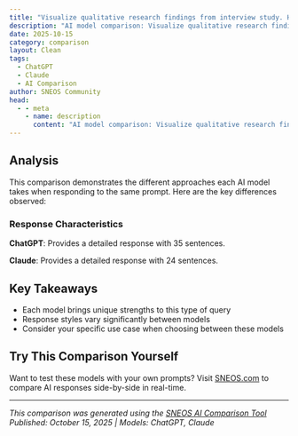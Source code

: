 ```yaml
---
title: "Visualize qualitative research findings from interview study. Help me: 1) Create thematic map showing relationships between themes, 2) Design participant quote visualization, 3) Create word cloud from transcript data, 4) Visualize coding process and hierarchy, 5) Design concept map linking themes to theory, 6) Create visual abstract for conference presentation, 7) Ensure ethical representation of participants"
description: "AI model comparison: Visualize qualitative research findings from interview study. Help me: 1) Create thematic map showin..."
date: 2025-10-15
category: comparison
layout: Clean
tags:
  - ChatGPT
  - Claude
  - AI Comparison
author: SNEOS Community
head:
  - - meta
    - name: description
      content: "AI model comparison: Visualize qualitative research findings from interview study. Help me: 1) Create thematic map showing relationships betw..."
---
```


<ChatComparison
  title="Visualize qualitative research findings from interview study. Help me: 1) Create thematic map showing relationships between themes, 2) Design participant quote visualization, 3) Create word cloud from transcript data, 4) Visualize coding process and hierarchy, 5) Design concept map linking themes to theory, 6) Create visual abstract for conference presentation, 7) Ensure ethical representation of participants"
  prompt="Visualize qualitative research findings from interview study. Help me: 1) Create thematic map showing relationships between themes, 2) Design participant quote visualization, 3) Create word cloud from transcript data, 4) Visualize coding process and hierarchy, 5) Design concept map linking themes to theory, 6) Create visual abstract for conference presentation, 7) Ensure ethical representation of participants"
  :responses='{"ChatGPT": "Visualizing qualitative research findings effectively requires attention to detail and clarity, ensuring that the insights gleaned from interviews are presented in a way that resonates with the audience. Here\u2019s how you can tackle each of your visualization goals:\n\n### 1) Thematic Map\n**Steps to Create a Thematic Map:**\n- Identify key themes and subthemes from your interview data.\n- Draw a central node for your main theme.\n- Create branches for subthemes that illustrate relationships, showing how subthemes relate back to the main theme or to each other.\n- Use different colors to represent different categories or levels of themes.\n- Example layout:\n  - Center: \u0022Participant Experiences\u0022\n    - Branch 1: \u0022Challenge\u0022\n        - Sub-branch: \u0022Access to Resources\u0022\n        - Sub-branch: \u0022Mental Health Struggles\u0022\n    - Branch 2: \u0022Support\u0022\n        - Sub-branch: \u0022Peer Connections\u0022\n        - Sub-branch: \u0022Community Resources\u0022\n\n### 2) Participant Quote Visualization\n**Steps to Design Quotation Visuals:**\n- Collect powerful quotes that illustrate each theme.\n- Use a format like a \u201Cquote cloud\u201D where quotes are visually represented in boxes, bubbles, or as callout text.\n- Group quotes under each theme with a short description of the theme.\n- You could use icons or images beside each quote to add visual appeal.\n- Ensure attribution is anonymized (e.g., \u0022Participant A, Interview 1\u0022).\n\n### 3) Word Cloud\n**Steps to Create a Word Cloud:**\n- Use a text analysis tool (like WordClouds.com or Tagxedo) to analyze your interview transcripts.\n- Remove common stop words (like \u0022the,\u0022 \u0022and,\u0022 etc.) to highlight significant terms.\n- Generate a word cloud with the size of words representing their frequency in the interviews.\n- Choose a color scheme that fits your overall presentation theme.\n\n### 4) Visualizing the Coding Process and Hierarchy\n**Steps to Create a Coding Hierarchy:**\n- Create a flowchart or hierarchical tree diagram showing how you coded your data.\n- Start with broad themes at the top.\n- Break those down into categories and sub-categories below them.\n- Use different colors or shapes to denote different coding levels or categories.\n\n### 5) Concept Map Linking Themes to Theory\n**Steps to Create a Concept Map:**\n- Start with your core theoretical framework in the center.\n- Branch out to each theme you\u2019ve identified, linking them back to the theory.\n- Use arrows or lines to show relationships, feedback loops, or connections between themes and theoretical concepts.\n- Example connections: \u0022Social Support\u0022 \u2794 \u0022Resilience Theory,\u0022 \u0022Mental Health\u0022 \u2794 \u0022Participatory Theory.\u0022\n\n### 6) Visual Abstract for Conference Presentation\n**Steps to Design a Visual Abstract:**\n- Include sections for Background, Methods, Findings (themes), and Conclusion.\n- Use visuals that summarize key points, like icons representing each section.\n- Keep text minimal and use bullet points or short phrases for clarity.\n- Visual appeal is crucial; choose a clean layout with matching colors and typography.\n\n### 7) Ensure Ethical Representation of Participants\n**Best Practices:**\n- Anonymize data: Use pseudonyms or participant numbers.\n- Seek participant permission for quotes or visuals used in your presentation.\n- Be transparent about the context of quotes or stories you share.\n- Avoid any visuals that could risk revealing participants\u0027 identities or sensitive details.\n\nWith these structured approaches, you should be well-equipped to visualize your qualitative research findings effectively and ethically, ensuring clarity and engagement for your audience.", "Claude": "# Visualizing Qualitative Research Findings\n\nI\u0027ll help you create compelling, ethical visualizations for your interview study. Here\u0027s a comprehensive guide:\n\n## 1. Thematic Map Showing Theme Relationships\n\n### Design Approach:\n\u0060\u0060\u0060\nHIERARCHICAL THEMATIC MAP\n\n\u250C\u2500\u2500\u2500\u2500\u2500\u2500\u2500\u2500\u2500\u2500\u2500\u2500\u2500\u2500\u2500\u2500\u2500\u2500\u2500\u2500\u2500\u2500\u2500\u2500\u2500\u2500\u2500\u2500\u2500\u2500\u2500\u2500\u2500\u2500\u2500\u2500\u2500\u2500\u2500\u2500\u2500\u2510\n\u2502     OVERARCHING/GLOBAL THEME            \u2502\n\u2502    \u0022Main Research Finding\u0022              \u2502\n\u2514\u2500\u2500\u2500\u2500\u2500\u2500\u2500\u2500\u2500\u2500\u2500\u2500\u2500\u2500\u2500\u2500\u2500\u252C\u2500\u2500\u2500\u2500\u2500\u2500\u2500\u2500\u2500\u2500\u2500\u2500\u2500\u2500\u2500\u2500\u2500\u2500\u2500\u2500\u2500\u2500\u2500\u2518\n                  \u2502\n         \u250C\u2500\u2500\u2500\u2500\u2500\u2500\u2500\u2500\u2534\u2500\u2500\u2500\u2500\u2500\u2500\u2500\u2500\u2510\n         \u2502                 \u2502\n    \u250C\u2500\u2500\u2500\u2500\u25BC\u2500\u2500\u2500\u2500\u2500\u2510     \u250C\u2500\u2500\u2500\u2500\u25BC\u2500\u2500\u2500\u2500\u2500\u2510\n    \u2502ORGANIZING\u2502     \u2502ORGANIZING\u2502\n    \u2502 THEME 1  \u2502     \u2502 THEME 2  \u2502\n    \u2514\u2500\u2500\u2500\u2500\u252C\u2500\u2500\u2500\u2500\u2500\u2518     \u2514\u2500\u2500\u2500\u2500\u252C\u2500\u2500\u2500\u2500\u2500\u2518\n         \u2502                \u2502\n    \u250C\u2500\u2500\u2500\u2500\u2534\u2500\u2500\u2500\u2510       \u250C\u2500\u2500\u2500\u2500\u2534\u2500\u2500\u2500\u2510\n    \u25BC        \u25BC       \u25BC        \u25BC\n  [Basic] [Basic]  [Basic] [Basic]\n  [Theme] [Theme]  [Theme] [Theme]\n\u0060\u0060\u0060\n\n### Visual Elements:\n- **Circles/nodes**: Different sizes show theme prominence\n- **Connecting lines**: Thickness indicates strength of relationship\n- **Color coding**: Theme categories or dimensions\n- **Dotted lines**: Tentative or emerging connections\n\n### Tools:\n- **Miro/Mural**: Collaborative, flexible\n- **Draw.io**: Free, professional\n- **NVivo/ATLAS.ti**: Built-in mapping features\n- **Figma**: Beautiful custom designs\n\n## 2. Participant Quote Visualization\n\n### Option A: Quote Constellation\n\u0060\u0060\u0060\nVisual layout showing quotes radiating from central theme:\n\n              \u0022Quote 3\u0022 (P7)\n                    \u2502\n    \u0022Quote 1\u0022\u2500\u2500\u2500[THEME]\u2500\u2500\u2500\u0022Quote 4\u0022\n       (P3)         \u2502        (P12)\n                    \u2502\n              \u0022Quote 2\u0022 (P5)\n\u0060\u0060\u0060\n\n### Option B: Quote Comparison Matrix\n\n| Theme | Supporting Quotes | Contrasting Perspectives |\n|-------|------------------|-------------------------|\n| **Theme 1** | \u0022Quote...\u0022 (P3, F, 45) | \u0022Counter-quote...\u0022 (P8, M, 32) |\n| **Theme 2** | \u0022Quote...\u0022 (P1, NB, 28) | \u0022Different view...\u0022 (P11, F, 56) |\n\n### Design Best Practices:\n\n**Quote Cards Template:**\n\u0060\u0060\u0060\n\u250C\u2500\u2500\u2500\u2500\u2500\u2500\u2500\u2500\u2500\u2500\u2500\u2500\u2500\u2500\u2500\u2500\u2500\u2500\u2500\u2500\u2500\u2500\u2500\u2500\u2500\u2500\u2500\u2500\u2500\u2500\u2500\u2500\u2500\u2500\u2500\u2500\u2500\u2510\n\u2502 \u0022Impactful quote excerpt that       \u2502\n\u2502  captures the essence...\u0022           \u2502\n\u2502                                     \u2502\n\u2502 \u2014 Participant 5 (demographics)      \u2502\n\u2502 [Theme: Barriers to Access]         \u2502\n\u2514\u2500\u2500\u2500\u2500\u2500\u2500\u2500\u2500\u2500\u2500\u2500\u2500\u2500\u2500\u2500\u2500\u2500\u2500\u2500\u2500\u2500\u2500\u2500\u2500\u2500\u2500\u2500\u2500\u2500\u2500\u2500\u2500\u2500\u2500\u2500\u2500\u2500\u2518\n\u0060\u0060\u0060\n\n**Key Elements:**\n- Participant identifier (anonymized)\n- Relevant demographics (if appropriate)\n- Theme tag/color\n- Context note if needed\n- Font: Clear, readable (min 16pt for presentations)\n\n## 3. Word Cloud from Transcript Data\n\n### Preparation Steps:\n\n1. **Clean your data:**\n   - Remove filler words (um, like, you know)\n   - Remove interviewer questions\n   - Remove common words (the, and, but)\n   - Keep meaningful phrases together\n\n2. **Create meaningful clouds:**\n\n\u0060\u0060\u0060\nInstead of random words, create:\n- Theme-specific clouds\n- Before/After intervention clouds\n- Comparative clouds (Group A vs Group B)\n- Sentiment clouds (positive/negative)\n\u0060\u0060\u0060\n\n### Tools \u0026 Settings:\n\n**Recommended Tools:**\n- **WordClouds.com**: Easy, customizable\n- **NVivo**: Integrated with your coding\n- **R (wordcloud2 package)**: Most control\n- **Python (wordcloud library)**: Programmatic\n\n**Design Tips:**\n\u0060\u0060\u0060\nColor Schemes:\n\u2713 Monochromatic with accent colors\n\u2713 Theme-coded colors\n\u2717 Avoid rainbow/random colors\n\u2717 Avoid low contrast\n\nShape:\n\u2713 Simple shapes related to research\n\u2713 Circle/cloud for general topics\n\u2717 Complex shapes that obscure words\n\u0060\u0060\u0060\n\n### Critical Note:"}' published-date="{DateTime.UtcNow:HH:mm}"
/>

## Analysis

This comparison demonstrates the different approaches each AI model takes when responding to the same prompt. Here are the key differences observed:

### Response Characteristics

**ChatGPT**: Provides a detailed response with 35 sentences. 

**Claude**: Provides a detailed response with 24 sentences. 

## Key Takeaways

- Each model brings unique strengths to this type of query
- Response styles vary significantly between models
- Consider your specific use case when choosing between these models

## Try This Comparison Yourself

Want to test these models with your own prompts? Visit [SNEOS.com](https://sneos.com) to compare AI responses side-by-side in real-time.

---

*This comparison was generated using the [SNEOS AI Comparison Tool](https://sneos.com)*
*Published: October 15, 2025 | Models: ChatGPT, Claude*
